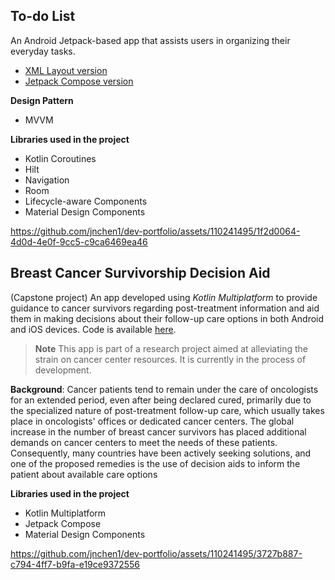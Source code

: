 ## To-do List
An Android Jetpack-based app that assists users in organizing their everyday tasks.
- [XML Layout version](https://gitfront.io/r/user-8753487/7MHUV9nEPAhu/android-todolist/)
- [Jetpack Compose version](https://gitfront.io/r/user-8753487/8xMxMtU6gnVH/android-compose-todolist/)


**Design Pattern**
- MVVM


**Libraries used in the project**
- Kotlin Coroutines
- Hilt
- Navigation 
- Room
- Lifecycle-aware Components 
- Material Design Components

https://github.com/jnchen1/dev-portfolio/assets/110241495/1f2d0064-4d0d-4e0f-9cc5-c9ca6469ea46




## Breast Cancer Survivorship Decision Aid
(Capstone project) An app developed using *Kotlin Multiplatform* to provide guidance to cancer survivors regarding post-treatment information and aid them in making decisions about their follow-up care options in both Android and iOS devices. Code is available [here](https://gitfront.io/r/user-8753487/pCgRdZDejKwb/swe-capstone-hope/).

> **Note**
> This app is part of a research project aimed at alleviating the strain on cancer center resources. It is currently in the process of development.


**Background**: Cancer patients tend to remain under the care of oncologists for an extended period, even after being declared cured, primarily due to the specialized nature of post-treatment follow-up care, which usually takes place in oncologists' offices or dedicated cancer centers. The global increase in the number of breast cancer survivors has placed additional demands on cancer centers to meet the needs of these patients. Consequently, many countries have been actively seeking solutions, and one of the proposed remedies is the use of decision aids to inform the patient about available care options


**Libraries used in the project**
- Kotlin Multiplatform
- Jetpack Compose
- Material Design Components

https://github.com/jnchen1/dev-portfolio/assets/110241495/3727b887-c794-4ff7-b9fa-e19ce9372556


